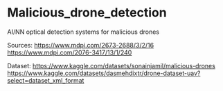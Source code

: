 # Malicious_drone_detection
AI/NN optical detection systems for malicious drones


Sources: 
https://www.mdpi.com/2673-2688/3/2/16
https://www.mdpi.com/2076-3417/13/1/240

Dataset:
https://www.kaggle.com/datasets/sonainjamil/malicious-drones
https://www.kaggle.com/datasets/dasmehdixtr/drone-dataset-uav?select=dataset_xml_format
